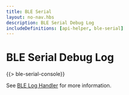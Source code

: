 ```yaml
---
title: BLE Serial
layout: no-nav.hbs
description: BLE Serial Debug Log
includeDefinitions: [api-helper, ble-serial]
---
```


# BLE Serial Debug Log

{{> ble-serial-console}}

See [BLE Log Handler](/tutorials/device-os/bluetooth-le/#ble-log-handler) for more information.

